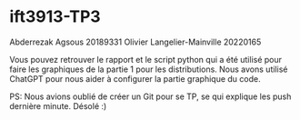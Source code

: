 # ift3913-TP3
Abderrezak Agsous 20189331
Olivier Langelier-Mainville 20220165

Vous pouvez retrouver le rapport et le script python qui a été utilisé pour faire les graphiques de la partie 1 pour les distributions.
Nous avons utilisé ChatGPT pour nous aider à configurer la partie graphique du code.

PS: Nous avions oublié de créer un Git pour se TP, se qui explique les push dernière minute. Désolé :)
